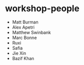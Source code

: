 # workshop-people

- Matt Burman
- Alex Apetri
- Matthew Swinbank
- Marc Bonne
- Ruxi
- Safia
- Jie Xin
- Bazif Khan
